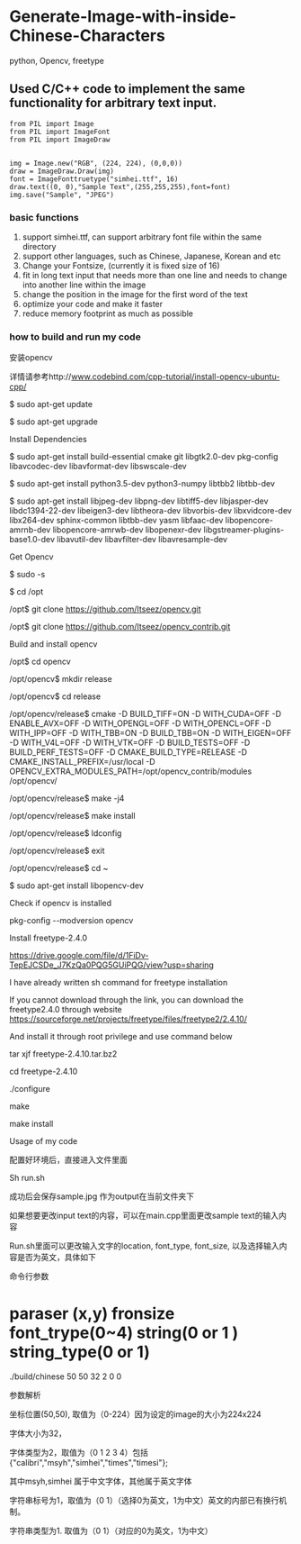 # Generate-Image-with-inside-Chinese-Characters
python, Opencv, freetype
## Used C/C++ code to implement the same functionality for arbitrary text input.

```
from PIL import Image
from PIL import ImageFont
from PIL import ImageDraw 


img = Image.new("RGB", (224, 224), (0,0,0))
draw = ImageDraw.Draw(img)
font = ImageFonttruetype("simhei.ttf", 16)
draw.text((0, 0),"Sample Text",(255,255,255),font=font)
img.save("Sample", "JPEG")
```

### basic functions
1. support simhei.ttf, can support arbitrary font file within the same directory
2. support other languages, such as Chinese, Japanese, Korean and etc
3. Change your Fontsize, (currently it is fixed size of 16)
4. fit in long text input that needs more than one line and needs to change into another line within the image
5. change the position in the image for the first word of the text
6. optimize your code and make it faster
7. reduce memory footprint as much as possible

### how to build and run my code

安装opencv

详情请参考http://www.codebind.com/cpp-tutorial/install-opencv-ubuntu-cpp/

$ sudo apt-get update 

$ sudo apt-get upgrade

Install Dependencies

$ sudo apt-get install build-essential cmake git libgtk2.0-dev pkg-config libavcodec-dev libavformat-dev libswscale-dev 

$ sudo apt-get install python3.5-dev python3-numpy libtbb2 libtbb-dev

$ sudo apt-get install libjpeg-dev libpng-dev libtiff5-dev libjasper-dev libdc1394-22-dev libeigen3-dev libtheora-dev libvorbis-dev libxvidcore-dev libx264-dev sphinx-common libtbb-dev yasm libfaac-dev libopencore-amrnb-dev libopencore-amrwb-dev libopenexr-dev libgstreamer-plugins-base1.0-dev libavutil-dev libavfilter-dev libavresample-dev

Get Opencv

$ sudo -s

$ cd /opt

/opt$ git clone https://github.com/Itseez/opencv.git

/opt$ git clone https://github.com/Itseez/opencv_contrib.git

Build and install opencv

/opt$ cd opencv

/opt/opencv$ mkdir release

/opt/opencv$ cd release

/opt/opencv/release$ cmake -D BUILD_TIFF=ON -D WITH_CUDA=OFF -D ENABLE_AVX=OFF -D WITH_OPENGL=OFF -D WITH_OPENCL=OFF -D WITH_IPP=OFF -D WITH_TBB=ON -D BUILD_TBB=ON -D WITH_EIGEN=OFF -D WITH_V4L=OFF -D WITH_VTK=OFF -D BUILD_TESTS=OFF -D BUILD_PERF_TESTS=OFF -D CMAKE_BUILD_TYPE=RELEASE -D CMAKE_INSTALL_PREFIX=/usr/local -D OPENCV_EXTRA_MODULES_PATH=/opt/opencv_contrib/modules /opt/opencv/

/opt/opencv/release$ make -j4

/opt/opencv/release$ make install

/opt/opencv/release$ ldconfig

/opt/opencv/release$ exit

/opt/opencv/release$ cd ~

$ sudo apt-get install libopencv-dev

Check if opencv is installed

pkg-config --modversion opencv

Install freetype-2.4.0

https://drive.google.com/file/d/1FiDv-TepEJCSDe_J7KzQa0PQG5GUiPQG/view?usp=sharing

I have already written sh command for freetype installation 

 

If you cannot download through the link, you can download the freetype2.4.0 through website https://sourceforge.net/projects/freetype/files/freetype2/2.4.10/

 

And install it through root privilege and use command below

tar xjf freetype-2.4.10.tar.bz2

cd freetype-2.4.10

./configure

make

make install

Usage of my code

配置好环境后，直接进入文件里面

Sh run.sh

成功后会保存sample.jpg 作为output在当前文件夹下

如果想要更改input text的内容，可以在main.cpp里面更改sample text的输入内容

Run.sh里面可以更改输入文字的location, font_type, font_size, 以及选择输入内容是否为英文，具体如下

命令行参数

# paraser      (x,y) fronsize font_trype(0~4) string(0 or 1 ) string_type(0 or 1)

./build/chinese 50 50   32          2            0          0

参数解析

坐标位置(50,50),   取值为（0-224）因为设定的image的大小为224x224

字体大小为32，

字体类型为2，取值为（0 1 2 3 4）包括{"calibri","msyh","simhei","times","timesi"};  

其中msyh,simhei 属于中文字体，其他属于英文字体

字符串标号为1，取值为（0 1）（选择0为英文，1为中文）英文的内部已有换行机制。

字符串类型为1. 取值为（0 1）（对应的0为英文，1为中文）

 
